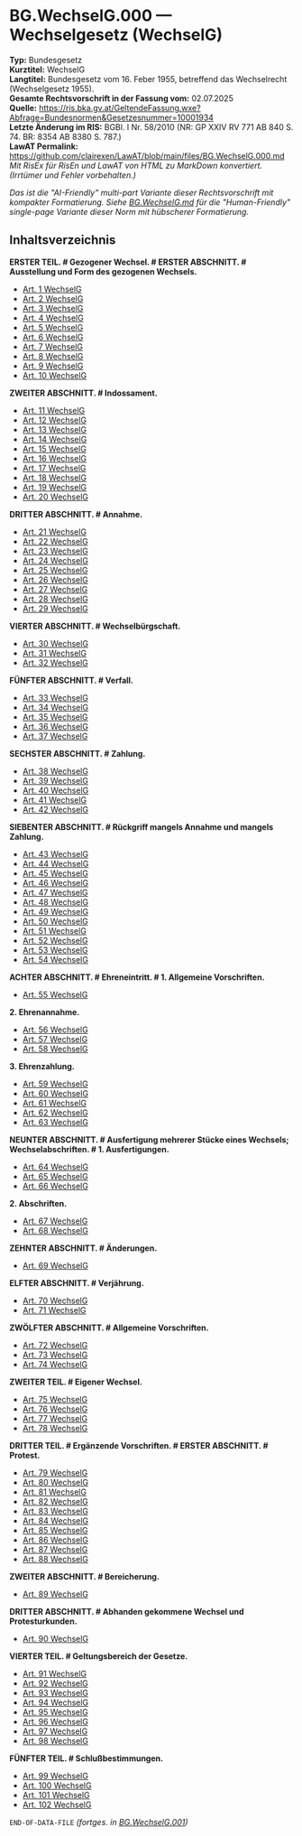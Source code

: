 # BG.WechselG.000 — Wechselgesetz (WechselG)
**Typ:** Bundesgesetz  
**Kurztitel:** WechselG  
**Langtitel:** Bundesgesetz vom 16. Feber 1955, betreffend das Wechselrecht (Wechselgesetz 1955).  
**Gesamte Rechtsvorschrift in der Fassung vom:** 02.07.2025  
**Quelle:** https://ris.bka.gv.at/GeltendeFassung.wxe?Abfrage=Bundesnormen&Gesetzesnummer=10001934  
**Letzte Änderung im RIS:** BGBl. I Nr. 58/2010 (NR: GP XXIV RV 771 AB 840 S. 74. BR: 8354 AB 8380 S. 787.)  
**LawAT Permalink:** https://github.com/clairexen/LawAT/blob/main/files/BG.WechselG.000.md  
*Mit RisEx für RisEn und LawAT von HTML zu MarkDown konvertiert. (Irrtümer und Fehler vorbehalten.)*

*Das ist die "AI-Friendly" multi-part Variante dieser Rechtsvorschrift mit kompakter Formatierung. Siehe [BG.WechselG.md](BG.WechselG.md) für die "Human-Friendly" single-page Variante dieser Norm mit hübscherer Formatierung.*

## Inhaltsverzeichnis

**ERSTER TEIL. # Gezogener Wechsel. # ERSTER ABSCHNITT. # Ausstellung und Form des gezogenen Wechsels.**  
* [Art. 1 WechselG](BG.WechselG.001.md#art-1-wechselg)  
* [Art. 2 WechselG](BG.WechselG.001.md#art-2-wechselg)  
* [Art. 3 WechselG](BG.WechselG.001.md#art-3-wechselg)  
* [Art. 4 WechselG](BG.WechselG.001.md#art-4-wechselg)  
* [Art. 5 WechselG](BG.WechselG.001.md#art-5-wechselg)  
* [Art. 6 WechselG](BG.WechselG.001.md#art-6-wechselg)  
* [Art. 7 WechselG](BG.WechselG.001.md#art-7-wechselg)  
* [Art. 8 WechselG](BG.WechselG.001.md#art-8-wechselg)  
* [Art. 9 WechselG](BG.WechselG.001.md#art-9-wechselg)  
* [Art. 10 WechselG](BG.WechselG.001.md#art-10-wechselg)

**ZWEITER ABSCHNITT. # Indossament.**  
* [Art. 11 WechselG](BG.WechselG.001.md#art-11-wechselg)  
* [Art. 12 WechselG](BG.WechselG.001.md#art-12-wechselg)  
* [Art. 13 WechselG](BG.WechselG.001.md#art-13-wechselg)  
* [Art. 14 WechselG](BG.WechselG.001.md#art-14-wechselg)  
* [Art. 15 WechselG](BG.WechselG.001.md#art-15-wechselg)  
* [Art. 16 WechselG](BG.WechselG.001.md#art-16-wechselg)  
* [Art. 17 WechselG](BG.WechselG.001.md#art-17-wechselg)  
* [Art. 18 WechselG](BG.WechselG.001.md#art-18-wechselg)  
* [Art. 19 WechselG](BG.WechselG.001.md#art-19-wechselg)  
* [Art. 20 WechselG](BG.WechselG.001.md#art-20-wechselg)

**DRITTER ABSCHNITT. # Annahme.**  
* [Art. 21 WechselG](BG.WechselG.001.md#art-21-wechselg)  
* [Art. 22 WechselG](BG.WechselG.001.md#art-22-wechselg)  
* [Art. 23 WechselG](BG.WechselG.001.md#art-23-wechselg)  
* [Art. 24 WechselG](BG.WechselG.001.md#art-24-wechselg)  
* [Art. 25 WechselG](BG.WechselG.001.md#art-25-wechselg)  
* [Art. 26 WechselG](BG.WechselG.001.md#art-26-wechselg)  
* [Art. 27 WechselG](BG.WechselG.001.md#art-27-wechselg)  
* [Art. 28 WechselG](BG.WechselG.001.md#art-28-wechselg)  
* [Art. 29 WechselG](BG.WechselG.001.md#art-29-wechselg)

**VIERTER ABSCHNITT. # Wechselbürgschaft.**  
* [Art. 30 WechselG](BG.WechselG.001.md#art-30-wechselg)  
* [Art. 31 WechselG](BG.WechselG.001.md#art-31-wechselg)  
* [Art. 32 WechselG](BG.WechselG.001.md#art-32-wechselg)

**FÜNFTER ABSCHNITT. # Verfall.**  
* [Art. 33 WechselG](BG.WechselG.001.md#art-33-wechselg)  
* [Art. 34 WechselG](BG.WechselG.001.md#art-34-wechselg)  
* [Art. 35 WechselG](BG.WechselG.001.md#art-35-wechselg)  
* [Art. 36 WechselG](BG.WechselG.001.md#art-36-wechselg)  
* [Art. 37 WechselG](BG.WechselG.001.md#art-37-wechselg)

**SECHSTER ABSCHNITT. # Zahlung.**  
* [Art. 38 WechselG](BG.WechselG.001.md#art-38-wechselg)  
* [Art. 39 WechselG](BG.WechselG.001.md#art-39-wechselg)  
* [Art. 40 WechselG](BG.WechselG.001.md#art-40-wechselg)  
* [Art. 41 WechselG](BG.WechselG.001.md#art-41-wechselg)  
* [Art. 42 WechselG](BG.WechselG.001.md#art-42-wechselg)

**SIEBENTER ABSCHNITT. # Rückgriff mangels Annahme und mangels Zahlung.**  
* [Art. 43 WechselG](BG.WechselG.002.md#art-43-wechselg)  
* [Art. 44 WechselG](BG.WechselG.002.md#art-44-wechselg)  
* [Art. 45 WechselG](BG.WechselG.002.md#art-45-wechselg)  
* [Art. 46 WechselG](BG.WechselG.002.md#art-46-wechselg)  
* [Art. 47 WechselG](BG.WechselG.002.md#art-47-wechselg)  
* [Art. 48 WechselG](BG.WechselG.002.md#art-48-wechselg)  
* [Art. 49 WechselG](BG.WechselG.002.md#art-49-wechselg)  
* [Art. 50 WechselG](BG.WechselG.002.md#art-50-wechselg)  
* [Art. 51 WechselG](BG.WechselG.002.md#art-51-wechselg)  
* [Art. 52 WechselG](BG.WechselG.002.md#art-52-wechselg)  
* [Art. 53 WechselG](BG.WechselG.002.md#art-53-wechselg)  
* [Art. 54 WechselG](BG.WechselG.002.md#art-54-wechselg)

**ACHTER ABSCHNITT. # Ehreneintritt. # 1. Allgemeine Vorschriften.**  
* [Art. 55 WechselG](BG.WechselG.002.md#art-55-wechselg)

**2. Ehrenannahme.**  
* [Art. 56 WechselG](BG.WechselG.002.md#art-56-wechselg)  
* [Art. 57 WechselG](BG.WechselG.002.md#art-57-wechselg)  
* [Art. 58 WechselG](BG.WechselG.002.md#art-58-wechselg)

**3. Ehrenzahlung.**  
* [Art. 59 WechselG](BG.WechselG.002.md#art-59-wechselg)  
* [Art. 60 WechselG](BG.WechselG.002.md#art-60-wechselg)  
* [Art. 61 WechselG](BG.WechselG.002.md#art-61-wechselg)  
* [Art. 62 WechselG](BG.WechselG.002.md#art-62-wechselg)  
* [Art. 63 WechselG](BG.WechselG.002.md#art-63-wechselg)

**NEUNTER ABSCHNITT. # Ausfertigung mehrerer Stücke eines Wechsels; Wechselabschriften. # 1. Ausfertigungen.**  
* [Art. 64 WechselG](BG.WechselG.002.md#art-64-wechselg)  
* [Art. 65 WechselG](BG.WechselG.002.md#art-65-wechselg)  
* [Art. 66 WechselG](BG.WechselG.002.md#art-66-wechselg)

**2. Abschriften.**  
* [Art. 67 WechselG](BG.WechselG.002.md#art-67-wechselg)  
* [Art. 68 WechselG](BG.WechselG.002.md#art-68-wechselg)

**ZEHNTER ABSCHNITT. # Änderungen.**  
* [Art. 69 WechselG](BG.WechselG.002.md#art-69-wechselg)

**ELFTER ABSCHNITT. # Verjährung.**  
* [Art. 70 WechselG](BG.WechselG.002.md#art-70-wechselg)  
* [Art. 71 WechselG](BG.WechselG.002.md#art-71-wechselg)

**ZWÖLFTER ABSCHNITT. # Allgemeine Vorschriften.**  
* [Art. 72 WechselG](BG.WechselG.002.md#art-72-wechselg)  
* [Art. 73 WechselG](BG.WechselG.002.md#art-73-wechselg)  
* [Art. 74 WechselG](BG.WechselG.002.md#art-74-wechselg)

**ZWEITER TEIL. # Eigener Wechsel.**  
* [Art. 75 WechselG](BG.WechselG.002.md#art-75-wechselg)  
* [Art. 76 WechselG](BG.WechselG.002.md#art-76-wechselg)  
* [Art. 77 WechselG](BG.WechselG.002.md#art-77-wechselg)  
* [Art. 78 WechselG](BG.WechselG.002.md#art-78-wechselg)

**DRITTER TEIL. # Ergänzende Vorschriften. # ERSTER ABSCHNITT. # Protest.**  
* [Art. 79 WechselG](BG.WechselG.003.md#art-79-wechselg)  
* [Art. 80 WechselG](BG.WechselG.003.md#art-80-wechselg)  
* [Art. 81 WechselG](BG.WechselG.003.md#art-81-wechselg)  
* [Art. 82 WechselG](BG.WechselG.003.md#art-82-wechselg)  
* [Art. 83 WechselG](BG.WechselG.003.md#art-83-wechselg)  
* [Art. 84 WechselG](BG.WechselG.003.md#art-84-wechselg)  
* [Art. 85 WechselG](BG.WechselG.003.md#art-85-wechselg)  
* [Art. 86 WechselG](BG.WechselG.003.md#art-86-wechselg)  
* [Art. 87 WechselG](BG.WechselG.003.md#art-87-wechselg)  
* [Art. 88 WechselG](BG.WechselG.003.md#art-88-wechselg)

**ZWEITER ABSCHNITT. # Bereicherung.**  
* [Art. 89 WechselG](BG.WechselG.003.md#art-89-wechselg)

**DRITTER ABSCHNITT. # Abhanden gekommene Wechsel und Protesturkunden.**  
* [Art. 90 WechselG](BG.WechselG.003.md#art-90-wechselg)

**VIERTER TEIL. # Geltungsbereich der Gesetze.**  
* [Art. 91 WechselG](BG.WechselG.003.md#art-91-wechselg)  
* [Art. 92 WechselG](BG.WechselG.003.md#art-92-wechselg)  
* [Art. 93 WechselG](BG.WechselG.003.md#art-93-wechselg)  
* [Art. 94 WechselG](BG.WechselG.003.md#art-94-wechselg)  
* [Art. 95 WechselG](BG.WechselG.003.md#art-95-wechselg)  
* [Art. 96 WechselG](BG.WechselG.003.md#art-96-wechselg)  
* [Art. 97 WechselG](BG.WechselG.003.md#art-97-wechselg)  
* [Art. 98 WechselG](BG.WechselG.003.md#art-98-wechselg)

**FÜNFTER TEIL. # Schlußbestimmungen.**  
* [Art. 99 WechselG](BG.WechselG.003.md#art-99-wechselg)  
* [Art. 100 WechselG](BG.WechselG.003.md#art-100-wechselg)  
* [Art. 101 WechselG](BG.WechselG.003.md#art-101-wechselg)  
* [Art. 102 WechselG](BG.WechselG.003.md#art-102-wechselg)

`END-OF-DATA-FILE` *(fortges. in [BG.WechselG.001](BG.WechselG.001.md))*
